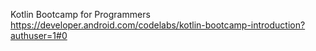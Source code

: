 Kotlin Bootcamp for Programmers
https://developer.android.com/codelabs/kotlin-bootcamp-introduction?authuser=1#0
